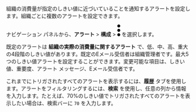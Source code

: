 組織の消費量が指定のしきい値に近づいていることを通知するアラートを設定します。組織ごとに複数のアラートを設定できます。

ナビゲーション パネルから、**アラート** \> **構成** \> ![""](Images/zsz1597101912145.svg) を選択します。

既定のアラートは **組織の実際の消費量に関するアラート** で、低、中、高、重大の4段階のしきい値があります。既定のEメール受信者は組織管理者です。最大5つのしきい値アラートを設定することができます。変更可能な項目は、しきい値、重要度、アラート メッセージ、Eメール受信者です。

これまでにトリガされたすべてのアラートを表示するには、**履歴** タブを使用します。アラートをフィルタリングするには、**検索** を使用し、任意の列から情報を入力します。たとえば、70%のしきい値でトリガされたすべてのアラートを表示したい場合は、検索バーに `70` を入力します。

